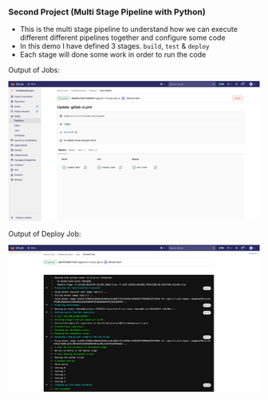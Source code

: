 ### Second Project (Multi Stage Pipeline with Python)

* This is the multi stage pipeline to understand how we can execute different different pipelines together and configure some code
* In this demo I have defined 3 stages. `build`, `test` & `deploy`
* Each stage will done some work in order to run the code

Output of Jobs:

![8th](https://github.com/DhruvinSoni30/GitLabCI-CD/blob/main/Images/8.png?raw=true)

Output of Deploy Job:

![9th](https://github.com/DhruvinSoni30/GitLabCI-CD/blob/main/Images/9.png?raw=true)
